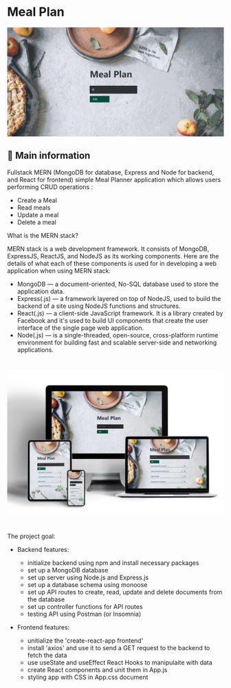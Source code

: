 # Meal Plan
![cover](./assets/meal-plan.gif)

## 🦉 Main information

Fullstack MERN (MongoDB for database, Express and Node for backend, and React for frontend) simple Meal Planner application which allows users performing CRUD operations :

- Create a Meal
- Read meals
- Update a meal
- Delete a meal

What is the MERN stack?

MERN stack is a web development framework. It consists of MongoDB, ExpressJS, ReactJS, and NodeJS as its working components. Here are the details of what each of these components is used for in developing a web application when using MERN stack:

- MongoDB — a document-oriented, No-SQL database used to store the application data.
- Express(.js) — a framework layered on top of NodeJS, used to build the backend of a site using NodeJS functions and structures.
- React(.js) — a client-side JavaScript framework. It is a library created by Facebook and it's used to build UI components that create the user interface of the single page web application.
- Node(.js) — is a single-threaded, open-source, cross-platform runtime environment for building fast and scalable server-side and networking applications. 
  #

![image](./assets/meal.jpg)

#

The project goal: 

- Backend features:
   - initialize backend using npm and install necessary packages
   - set up a MongoDB database
   - set up server using Node.js and Express.js 
   - set up a database schema using monoose
   - set up API routes to create, read, update and delete documents from the database
   - set up controller functions for API routes
   - testing API using Postman (or Insomnia)

- Frontend features:
   - unitialize the 'create-react-app frontend' 
   - install 'axios' and use it to send a GET request to the backend to fetch the data
   - use useState and useEffect React Hooks to manipulaite with data
   - create React components and unit them in App.js
   - styling app with CSS in App.css document

